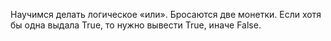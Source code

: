 Научимся делать логическое «или». Бросаются две монетки. Если хотя бы одна выдала True, то нужно вывести True, иначе False.